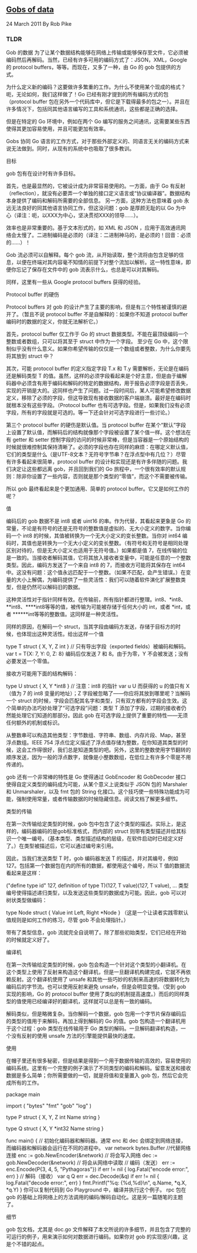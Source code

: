 ## [Gobs of data](https://blog.golang.org/gobs-of-data)

24 March 2011 By Rob Pike

### TLDR

Gob 的数据
为了让某个数据结构能够在网络上传输或能够保存至文件，它必须被编码然后再解码。当然，已经有许多可用的编码方式了：JSON，XML，Google 的 protocol buffers，等等。而现在，又多了一种，由 Go 的 gob 包提供的方式。

为什么定义新的编码？这要做许多繁重的工作。为什么不使用某个现成的格式？呃，无论如何，我们这样做了！Go 已经有刚才提到的所有编码方式的包（protocol buffer 包在另外一个代码库中，但它是下载得最多的包之一）。并且在许多情况下，包括同其他语言编写的工具和系统通讯，这些都是正确的选择。

但是在特定的 Go 环境中，例如在两个 Go 编写的服务之间通讯，这需要某些东西使得其更加容易使用，并且可能更加有效率。

Gobs 协同 Go 语言的工作方式，对于那些外部定义的、同语言无关的编码方式来说无法做到。同时，从现有的系统中也吸取了很多教训。

目标

gob 包有在设计时有许多目标。

首先，也是最显然的，它被设计成为非常容易使用的。一方面，由于 Go 有反射（reflection），就没有必要弄一个单独的接口定义语言或“协议编译器”。数据结构本身提供了编码和解码所需要的全部信息。 另一方面，这种方法也意味着 gob 永远无法良好的同其他语言协同工作，但这没问题：gob 是厚颜无耻的以 Go 为中心（译注：呃，以XXX为中心，坚决贯彻XXX的领导……）。

效率也是非常重要的。基于文本形式的，如 XML 和 JSON ，应用于高效通讯网络会太慢了。二进制编码是必须的（译注：二进制神马的，是必须的！回音：必须的……）！

Gob 流必须可以自解释。每个 gob 流，从开始读取，整个流将由包含足够的信息，以便在终端对其内容毫不知情的前提下对整个流加以解析。这一特性意味，即便你忘记了保存在文件中的 gob 流表示什么，也总是可以对其解码。

同样，这里有一些从 Google protocol buffers 获得的经验。

Protocol buffer 的硬伤

Protocol buffers 对 gob 的设计产生了主要的影响，但是有三个特性被谨慎的避开了。（暂且不说 protocol buffer 不是自解释的：如果你不知道 protocol buffer 编码时的数据的定义，你就无法解析它。）

首先，protocol buffer 仅工作于 Go 的 struct 数据类型。不能在最顶级编码一个整数或者数组，只可以将其至于 struct 中作为一个字段。 至少在 Go 中，这个限制似乎没有什么意义。如果你希望传输的仅仅是一个数组或者整数，为什么你要先将其放到 struct 中？

其次，可能 protocol buffer 的定义指定字段 T.x 和 T.y 需要解析，无论是在编码还是解码类型 T 的值。虽然，这样的必须字段看起来是个好主意，但是由于编解码器中必须含有用于编码和解码的特定的数据结构，用于报告必须字段是否丢失，实现的开销是大的。这同样也产生了问题。过一段时间后，某人可能希望修改数据定义，移除了必须的字段，但这导致现有接收数据的客户端崩溃。最好是在编码时就根本没有这些字段。（Protocol buffer 也有可选字段。但是，如果我们没有必须字段，所有的字段就是可选的。等一下还会针对可选字段进行一些讨论。）

第三个 protocol buffer 的硬伤是默认值。当 protocol buffer 在某个“默认”字段上设置了默认值，而解码后的结构就像那个字段被设置了某个值一样。这个想法在有 getter 和 setter 控制字段的访问的时候非常棒，但是当容器是一个原始结构的时候就很难控制其保持清晰了。必须的字段也存在同样的麻烦：在哪定义默认值，它们的类型是什么（是UTF-8文本？无符号字节串？在浮点型中有几位？）尽管有许多看起来很简单，protocol buffer 的设计和实现还是有许多伴随的问题。我们决定让这些都远离 gob，并且回到我们的 Go 旅程中，一个很有效率的默认规则：除非你设置了一些内容，否则就是那个类型的“零值”，而这个不需要被传输。

所以 gob 最终看起来是个更加通用、简单的 protocol buffer。它又是如何工作的呢？

值

编码后的 gob 数据不是 int8 或者 uint16 的串。作为代替，其看起来更象是 Go 的常量，不论是有符号的还是无符号的整数值是虚拟的、无大小定义的数字。当你编码一个 int8 的时候，其值被转换为一个无大小定义的变长整数。当你对 int64 编码时，其值也是转换为一个无大小定义的变长整数。（有符号和无符号是相同处理区别对待的，但是无大小定义也适用于无符号值。）如果都是值 7，在线传输的位是一致的。当接收者解码其值，它将其放入接收者变量中，可能是任意的一个整数类型。因此，编码方发送了一个来自 int8 的 7，而接收方可能将其保存在 int64 中。这没有问题：这个值永远匹配于一个整数。（如果不匹配，会产生错误。）在变量的大小上解偶，为编码提供了一些灵活性：我们可以随着软件演化扩展整数类型，但是仍然可以解码旧的数据。

这种灵活性对于指针同样有效。在传输前，所有指针都进行整理。int8、*int8、**int8、****int8等等的值，被传输为可能被存储于任何大小的 int，或者 *int，或者 ******int等等的整数值。这同样是一种灵活性。

同样的原因，在解码一个 struct，当其字段由编码方发送，存储于目标方的时候，也体现出这种灵活性。给出这样一个值

type T struct { X, Y, Z int } // 只有导出字段（exported fields）被编码和解码。
var t = T{X: 7, Y: 0, Z: 8}
编码后仅发送 7 和 8。由于为零，Y 不会被发送；没有必要发送一个零值。

接收方可能用下面的结构解码：

type U struct { X, Y *int8 } // 注意：int8 的指针
var u U
而获得的 u 的值只有 X （值为 7 的 int8 变量的地址）；Z 字段被忽略了——你应将其放到哪里呢？当解码一个 struct 的时候，字段会匹配其名字和类型，只有双方都有的字段会生效。这个简单的办法巧妙处理了“可选字段”问题：类型 T 添加了字段，过期的接收者仍然能处理它们知道的那部分。因此 gob 在可选字段上提供了重要的特性——无须任何额外的机制或标识。

从整数串可以构造其他类型：字节数组、字符串、数组、内存片段、Map，甚至浮点数组。IEEE 754 浮点位定义描述了浮点值存储为整数，在你知道其类型的时候，这会工作得很好，我们总是知道类型的吧。另外，这里的整数使用字节翻转的顺序发送，因为一般的浮点数字，就像是小整数数组，在低位上有许多个零是不用传递的。

gob 还有一个非常棒的特性是 Go 使得通过 GobEncoder 和 GobDecoder 接口使得自定义类型的编码成为可能，从某个意义上说类似于 JSON 包的 Marshaler 和 Unmarshaler，以及 fmt 包的 String 化接口。这个技巧使一些特殊功能成为可能，强制使用常量，或者传输数据的时候隐藏信息。阅读文档了解更多细节。

类型的传输

在第一次传输给定类型的时候，gob 包中包含了这个类型的描述。实际上，是这样的，编码器编码的是gob标准格式，而内部的 struct 则带有类型描述并给其标识一个唯一编号。（基本类型、类型描述结构的层级，在软件启动时已经定义好了。）在类型被描述后，它可以通过编号来引用。

因此，当我们发送类型 T 时，gob 编码器发送 T 的描述，并对其编号，例如 127。包括第一个数据包在内的所有的数据，都使用这个编号，所以 T 值的数据流看起来是这样：

("define type id" 127, definition of type T)(127, T value)(127, T value), ...
类型编号使得描述递归类型，以及发送这些类型的数据成为可能。因此，gob 可以对树状类型做编码：

type Node struct {
Value int
Left, Right *Node
}
（这是一个让读者实践零默认值规则是如何工作的练习，尽管 gob 不会处理指针。）

带有了类型信息，gob 流就完全自说明了。除了那些初始类型，它们已经在开始的时候就定义好了。

编译机

在第一次传输给定类型的时候，gob 包会构造一个针对这个类型的小翻译机。在这个类型上使用了反射来构造这个翻译机，但是一旦翻译机构建完成，它就不再依赖反射。这个翻译机使用了 unsafe 和其他一些巧妙的机制来高速的将数据转化为编码后的字节流。也可以使用反射来避免 unsafe，但是会明显变慢。（受到 gob 实现的影响，Go 的 protocol buffer 使用了类似的机制提高速度。）而后的同样类型的值使用已经编译好的翻译机，这样就可以总是有一致的编码。

解码类似，但是略微复杂。当你解码一个数据，gob 包用一个字节片保存编码后的类型的值用于来解码，再加上得到解码的 Go 的值。gob 包构造一个翻译机用于这个过程：gob 类型在线传输用于 Go 类型的解码。一旦解码翻译机构造，一个没有反射的使用 unsafe 方法的引擎能提供最快的速度。

使用

在帽子里还有很多秘密，但是结果是得到一个用于数据传输的高效的，容易使用的编码系统。这里有一个完整的例子演示了不同类型的编码和解码。留意发送和接收数据是多么简单；你所需要做的一切，就是将值和变量置入 gob 包，然后它会完成所有的工作。

package main
 
import (
    "bytes"
    "fmt"
    "gob"
    "log"
)
 
type P struct {
    X, Y, Z int
    Name string
}
 
type Q struct {
    X, Y *int32
    Name string
}
 
func main() {
    // 初始化编码器和解码器。通常 enc 和 dec 会绑定到网络连接，而编码器和解码器会运行在不同的进程中。
    var network bytes.Buffer //代替网络连接
    enc := gob.NewEncoder(&network) // 将会写入网络
    dec := gob.NewDecoder(&network) // 将会从网络中读取
    // 编码（发送）
    err := enc.Encode(P{3, 4, 5, "Pythagoras"})
    if err != nil {
        log.Fatal("encode error:", err)
    }
    // 解码（接收）
    var q Q
    err = dec.Decode(&q)
    if err != nil {
        log.Fatal("decode error:", err)
    }
    fmt.Printf("%q: {%d,%d}\n", q.Name, *q.X, *q.Y)
}
你可以复制代码到 Go Playground 中，编译并执行这个例子。
rpc 包在 gob 的基础上将网络上的方法调用的编码/解码自动化。这是另一篇随笔的主题了。

细节

gob 包文档，尤其是 doc.go 文件解释了本文所说的许多细节，并且包含了完整的可运行的例子，用来演示如何对数据进行编码。如果你对 gob 的实现感兴趣，这是个不错的起点。